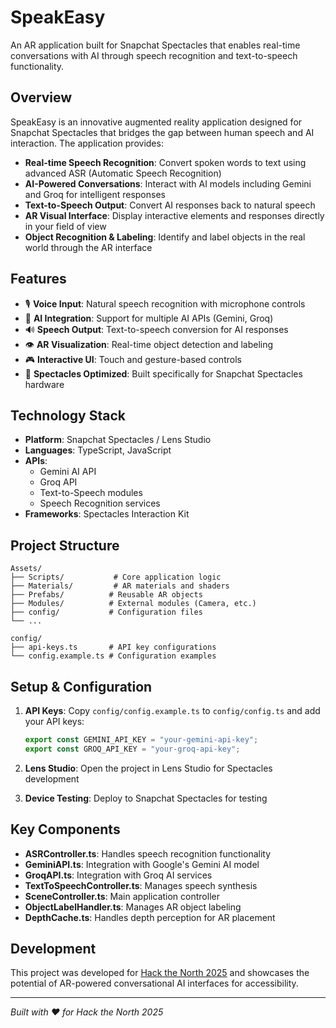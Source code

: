 # SpeakEasy

An AR application built for Snapchat Spectacles that enables real-time conversations with AI through speech recognition and text-to-speech functionality.

## Overview

SpeakEasy is an innovative augmented reality application designed for Snapchat Spectacles that bridges the gap between human speech and AI interaction. The application provides:

- **Real-time Speech Recognition**: Convert spoken words to text using advanced ASR (Automatic Speech Recognition)
- **AI-Powered Conversations**: Interact with AI models including Gemini and Groq for intelligent responses
- **Text-to-Speech Output**: Convert AI responses back to natural speech
- **AR Visual Interface**: Display interactive elements and responses directly in your field of view
- **Object Recognition & Labeling**: Identify and label objects in the real world through the AR interface

## Features

- 🎙️ **Voice Input**: Natural speech recognition with microphone controls
- 🤖 **AI Integration**: Support for multiple AI APIs (Gemini, Groq)
- 🔊 **Speech Output**: Text-to-speech conversion for AI responses
- 👁️ **AR Visualization**: Real-time object detection and labeling
- 🎮 **Interactive UI**: Touch and gesture-based controls
- 👀 **Spectacles Optimized**: Built specifically for Snapchat Spectacles hardware

## Technology Stack

- **Platform**: Snapchat Spectacles / Lens Studio
- **Languages**: TypeScript, JavaScript
- **APIs**: 
  - Gemini AI API
  - Groq API
  - Text-to-Speech modules
  - Speech Recognition services
- **Frameworks**: Spectacles Interaction Kit

## Project Structure

```
Assets/
├── Scripts/           # Core application logic
├── Materials/         # AR materials and shaders
├── Prefabs/          # Reusable AR objects
├── Modules/          # External modules (Camera, etc.)
├── config/           # Configuration files
└── ...

config/
├── api-keys.ts       # API key configurations
└── config.example.ts # Configuration examples
```

## Setup & Configuration

1. **API Keys**: Copy `config/config.example.ts` to `config/config.ts` and add your API keys:
   ```typescript
   export const GEMINI_API_KEY = "your-gemini-api-key";
   export const GROQ_API_KEY = "your-groq-api-key";
   ```

2. **Lens Studio**: Open the project in Lens Studio for Spectacles development

3. **Device Testing**: Deploy to Snapchat Spectacles for testing

## Key Components

- **ASRController.ts**: Handles speech recognition functionality
- **GeminiAPI.ts**: Integration with Google's Gemini AI model
- **GroqAPI.ts**: Integration with Groq AI services
- **TextToSpeechController.ts**: Manages speech synthesis
- **SceneController.ts**: Main application controller
- **ObjectLabelHandler.ts**: Manages AR object labeling
- **DepthCache.ts**: Handles depth perception for AR placement

## Development

This project was developed for [Hack the North 2025](https://hackthenorth.com/) and showcases the potential of AR-powered conversational AI interfaces for accessibility.


---

*Built with ❤️ for Hack the North 2025*
